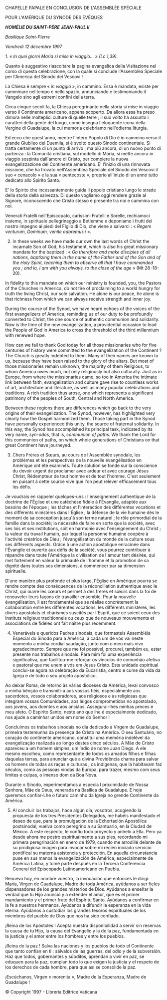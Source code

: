 CHAPELLE PAPALE EN CONCLUSION DE L'ASSEMBLÉE SPÉCIALE

POUR L'AMÉRIQUE DU SYNODE DES ÉVÊQUES

***HOMÉLIE DU SAINT-PÈRE JEAN-PAUL II***

*Basilique Saint-Pierre*

*Vendredi 12 décembre 1997*

*1. « In quei giorni Maria si mise in viaggio... » (Lc 1,39).*

Quanto è suggestivo riascoltare la pagina evangelica della Visitazione nel corso di questa celebrazione, con la quale si conclude l'Assemblea Speciale per l'America del Sinodo dei Vescovi !

La Chiesa è sempre « *in viaggio* », in cammino. Essa è mandata, esiste per camminare nel tempo e nello spazio, annunciando e testimoniando il Vangelo sino agli estremi confini della terra.

Circa cinque secoli fa, la Chiesa peregrinante nella storia si mise in viaggio verso il Continente americano, appena scoperto. Da allora essa ha preso dimora nelle molteplici culture di quelle terre ; il suo volto ha assunto i caratteri della gente del luogo, come insegna l'eloquente icona della Vergine di Guadalupe, la cui memoria celebriamo nell'odierna liturgia.

Ed ecco che quest'anno, mentre l'intero Popolo di Dio è in cammino verso il grande Giubileo del Duemila, si è svolto questo Sinodo continentale. Si tratta certamente di un punto di arrivo ; ma più ancora, di un nuovo punto di partenza : la Comunità cristiana, sul modello di Maria, si mette ancora in viaggio sospinta dall'amore di Cristo, per compiere la nuova evangelizzazione del Continente americano. E' l'inizio di una rinnovata missione, che ha trovato nell'Assemblea Speciale del Sinodo dei Vescovi il suo « cenacolo » e la sua « pentecoste », proprio all'inizio di un anno tutto dedicato allo Spirito Santo.

E' lo Spirito che incessantemente guida il popolo cristiano lungo le strade della storia della salvezza. Di questo vogliamo oggi rendere grazie al Signore, riconoscendo che Cristo stesso è presente tra noi e cammina con noi.

Venerati Fratelli nell'Episcopato, carissimi Fratelli e Sorelle, rechiamoci insieme, in spirituale pellegrinaggio a Betlemme e deponiamo i frutti del nostro impegno ai piedi del Figlio di Dio, che viene a salvarci : « *Regem venturum, Dominum, venite adoremus !* ».

2. In these weeks we have made our own the last words of Christ the incarnate Son of God, his testament, which is also his great missionary mandate for the baptized : « *Go therefore and make disciples of all nations, baptizing them in the name of the Father and of the Son and of the Holy Spirit, teaching them to observe all that I have commanded you ; and lo, I am with you always, to the close of the age* » (Mt 28 :18-20).

In fidelity to this mandate on which our ministry is founded, you, the Pastors of the Churches in America, do not tire of proclaiming to a world hungry for truth the living Christ, our sole salvation. He alone is our peace, he alone is that richness from which we can always receive strength and inner joy.

During the course of the Synod, we have heard echoes of the voices of the first evangelizers of America, reminding us of our duty to be profoundly converted to Christ, the one source of authentic communion and solidarity. Now is the time of the new evangelization, a providential occasion to lead the People of God in America to cross the threshold of the third millennium with renewed hope.

How can we fail to thank God today for all those missionaries who for five centuries of history were committed to the evangelization of the Continent ? The Church is greatly indebted to them. Many of their names are known to us, because they have been raised to the glory of the altars. But most of those missionaries remain unknown, the majority of them Religious, to whom America owes much, not only religiously but also culturally. Just as in Europe, from where the missionaries came, so too in America the intimate link between faith, evangelization and culture gave rise to countless works of art, architecture and literature, as well as many popular celebrations and traditions. A rich tradition thus arose, one which represents a significant patrimony of the peoples of South, Central and North America.

Between these regions there are differences which go back to the very origins of their evangelization. The Synod, however, has highlighted very clearly how the Gospel harmonized them. Those taking part in the Synod have personally experienced this unity, the source of fraternal solidarity. In this way, the Synod has accomplished its principal task, indicated by its very name, *syn-odos*, that is, *communion of paths*. We thank the Lord for this communion of paths, on which whole generations of Christians on that great Continent have journeyed.

3. Chers Frères et Sœurs, au cours de l'Assemblée synodale, les problèmes et les perspectives de la nouvelle évangélisation en Amérique ont été examinés. Toute solution se fonde sur la conscience du devoir urgent de proclamer avec ardeur et avec courage Jésus Christ, Rédempteur de tout homme et de tout l'homme. C'est seulement en puisant à cette source vive que l'on peut relever efficacement tous les défis.

Je voudrais en rappeler quelques-uns : l'enseignement authentique de la doctrine de l'Église et une catéchèse fidèle à l'Évangile, adaptée aux besoins de l'époque ; les tâches et l'interaction des différentes vocations et des différents ministères dans l'Église ; la défense de la vie humaine dès le moment de sa conception jusqu'à son terme naturel ; le rôle primordial de la famille dans la société; la nécessité de faire en sorte que la société, avec ses lois et ses institutions, soit en harmonie avec l'enseignement du Christ ; la valeur du travail humain, par lequel la personne humaine coopère à l'activité créatrice de Dieu ; l'évangélisation du monde de la culture sous ses différents aspects. Grâce à une action apostolique enracinée dans l'Évangile et ouverte aux défis de la société, vous pourrez contribuer à répandre dans toute l'Amérique la civilisation de l'amour tant désirée, qui met fortement en valeur la primauté de l'homme et la promotion de sa dignité dans toutes ses dimensions, à commencer par sa dimension spirituelle.

D'une manière plus profonde et plus large, l'Église en Amérique pourra se rendre compte des conséquences de la réconciliation authentique avec le Christ, qui ouvre les cœurs et permet à des frères et sœurs dans la foi de renouveler leurs façons de travailler ensemble. Pour la nouvelle évangélisation, il est fondamental que se réalise concrètement la collaboration entre les différentes vocations, les différents ministères, les divers apostolats et charismes suscités par l'Esprit, que ce soient ceux des Instituts religieux traditionnels ou ceux que de nouveaux mouvements et associations de fidèles ont fait naître plus récemment.

4. Veneráveis e queridos Padres sinodais, que formasteis Assembléia Especial do Sínodo para a América, a cada um de vós vai neste momento a minha cordial saudação, junto com o meu mais vivo agradecimento. Sempre que me foi possível, procurei, também eu, estar presente nos trabalhos sinodais. Para mim foi uma experiência significativa, que facilitou-me reforçar os vínculos de comunhão afetiva e pastoral que me unem a vós em Jesus Cristo. Esta unidade espiritual conclui-se agora na celebração da Eucaristia, centro e cume da vida da Igreja e de todo o seu projeto apostólico.

Ao deixar Roma, de retorno às várias dioceses da América, levai convosco a minha bênção e transmiti-a aos vossos fiéis, especialmente aos sacerdotes, vossos colaboradores, aos religiosos e às religiosas que integram vossas Comunidades, aos leigos comprometidos no apostolado, aos jovens, aos doentes e aos anciãos. Assegurai-lhes minhas preces e meu afeto. O Espírito Santo, neste ano que lhe é especialmente dedicado, nos ajude a caminhar unidos em nome do Senhor !

Concluímos os trabalhos sinodais no dia dedicado à Virgem de Guadalupe, primeira testemunha da presença de Cristo na América. O seu Santuário, no coração do continente americano, constitui uma memória indelével da evangelização realizada ao longo destes cinco séculos. A Mãe de Cristo apareceu a um homem simples, um índio de nome Juan Diego. A ele mesmo escolheu, como representante de todos os amados filhos e filhas daquelas terras, para anunciar que a divina Providência chama para salvar os homens de todas as raças e culturas ; os indígenas, que lá habitavam faz séculos, como as pessoas vindas da Europa, para trazer, mesmo com seus limites e culpas, o imenso dom da Boa Nova.

Durante o Sínodo, experimentamos a especia l proximidade de Nossa Senhora, Mãe de Deus, venerada na Basílica de Guadalupe. E hoje queremos confiar-Lhe o futuro caminho da Igreja no grende Continente da América.

5. Al concluir los trabajos, hace algún día, vosotros, acogiendo la propuesta de los tres Presidentes Delegados, me habéis manifestado el deseo de que, para la promulgación de la Exhortación Apostólica postsinodal, vuelva como peregrino a su Santuario, en la Ciudad de México. A este respecto, le confío todo proyecto y anhelo a Ella. Pero ya desde ahora me postro espiritualmente a sus pies, recordando mi primera peregrinación en enero de 1979, cuando me arrodillé delante de su prodigiosa imagen para invocar sobre mi recién iniciado servicio pontifical su materna asistencia y protección. En aquella circunstancia puse en sus manos la evangelización de América, especialmente de América Latina, y tomé parte después en la Tercera Conferencia General del Episcopado Latinoamericano en Puebla.

Renuevo hoy, en nombre vuestro, la invocación que entonces le dirigí: María, Virgen de Guadalupe, Madre de toda América, ayúdanos a ser fieles dispensadores de los grandes misterios de Dios. Ayúdanos a enseñar la verdad que tu Hijo anunció y a extender el amor, que es el primer mandamiento y el primer fruto del Espíritu Santo. Ayúdanos a confirmar en la fe a nuestros hermanos. Ayúdanos a difundir la esperanza en la vida eterna. Ayúdanos a custodiar los grandes tesoros espirituales de los miembros del pueblo de Dios que nos ha sido confiado.

¡Reina de los Apóstoles ! Acepta nuestra disponibilidad a servir sin reservas la causa de tu Hijo, la causa del Evangelio y la de la paz, fundamentada en la justicia y el amor entre los hombres y entre los pueblos.

¡Reina de la paz ! Salva las naciones y los pueblos de todo el Continente que tanto confían en ti ; sálvalos de las guerras, del odio y de la subversión. Haz que todos, gobernantes y súbditos, aprendan a vivir en paz, se eduquen para la paz, cumplan todo lo que exigen la justicia y el respeto de los derechos de cada hombre, para que así se consolide la paz.

¡Escúchanos, Virgen « morenita », Madre de la Esperanza, Madre de Guadalupe !

© Copyright 1997 - Libreria Editrice Vaticana